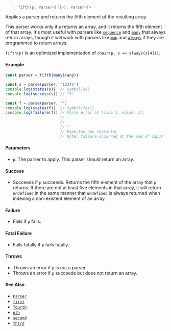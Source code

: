 <!--
 Copyright (c) 2020 Thomas J. Otterson
 
 This software is released under the MIT License.
 https://opensource.org/licenses/MIT
-->

> `fifth(p: Parser<[T]>): Parser<T>`

Applies a parser and returns the fifth element of the resulting array.

This parser works only if `p` returns an array, and it returns the fifth element of that array. It's most useful with parsers like [`sequence`](sequence.md) and [`many`](many.md) that always return arrays, though it will work with parsers like [`map`](map.md) and [`always`](always.md) if they are programmed to return arrays.

`fifth(p)` is an optimized implementation of `chain(p, x => always(x[4]))`.

#### Example

```javascript
const parser = fifth(many1(any))

const s = parse(parser, '12345')
console.log(status(s))  // Symbol(ok)
console.log(success(s)) // "5"

const f = parse(parser, '')
console.log(status(f))  // Symbol(fail)
console.log(failure(f)) // Parse error at (line 1, column 1):
                        //
                        // 
                        // ^
                        // Expected any character
                        // Note: failure occurred at the end of input
```

#### Parameters

* `p`: The parser to apply. This parser should return an array.

#### Success

* Succeeds if `p` succeeds. Returns the fifth element of the array that `p` returns. If there are not at least five elements in that array, it will return `undefined` in the same manner that `undefined` is always returned when indexing a non-existent element of an array.

#### Failure

* Fails if `p` fails.

#### Fatal Failure

* Fails fatally if `p` fails fatally.

#### Throws

* Throws an error if `p` is not a parser. 
* Throws an error if `p` succeeds but does not return an array.

#### See Also

* [`Parser`](../types/parser.md)
* [`first`](first.md)
* [`fourth`](fourth.md)
* [`nth`](nth.md)
* [`second`](second.md)
* [`third`](third.md)